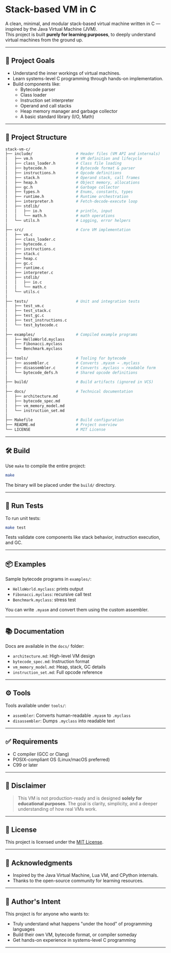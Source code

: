 
# Stack-based VM in C

A clean, minimal, and modular stack-based virtual machine written in C — inspired by the Java Virtual Machine (JVM).  
This project is built **purely for learning purposes**, to deeply understand virtual machines from the ground up.

---

## 🚀 Project Goals

- Understand the inner workings of virtual machines.
- Learn systems-level C programming through hands-on implementation.
- Build components like:
  - Bytecode parser
  - Class loader
  - Instruction set interpreter
  - Operand and call stacks
  - Heap memory manager and garbage collector
  - A basic standard library (I/O, Math)

---

## 📁 Project Structure

```bash
stack-vm-c/
├── include/                   # Header files (VM API and internals)
│   ├── vm.h                   # VM definition and lifecycle
│   ├── class_loader.h         # Class file loading
│   ├── bytecode.h             # Bytecode format & parser
│   ├── instructions.h         # Opcode definitions
│   ├── stack.h                # Operand stack, call frames
│   ├── heap.h                 # Object memory, allocations
│   ├── gc.h                   # Garbage collector
│   ├── types.h                # Enums, constants, types
│   ├── runtime.h              # Runtime orchestration
│   ├── interpreter.h          # Fetch-decode-execute loop
│   ├── stdlib/
│   │   ├── io.h               # println, input
│   │   └── math.h             # math operations
│   └── utils.h                # Logging, error helpers
│
├── src/                       # Core VM implementation
│   ├── vm.c
│   ├── class_loader.c
│   ├── bytecode.c
│   ├── instructions.c
│   ├── stack.c
│   ├── heap.c
│   ├── gc.c
│   ├── runtime.c
│   ├── interpreter.c
│   ├── stdlib/
│   │   ├── io.c
│   │   └── math.c
│   └── utils.c
│
├── tests/                     # Unit and integration tests
│   ├── test_vm.c
│   ├── test_stack.c
│   ├── test_gc.c
│   ├── test_instructions.c
│   └── test_bytecode.c
│
├── examples/                  # Compiled example programs
│   ├── HelloWorld.myclass
│   ├── Fibonacci.myclass
│   └── Benchmark.myclass
│
├── tools/                     # Tooling for bytecode
│   ├── assembler.c            # Converts .myasm → .myclass
│   ├── disassembler.c         # Converts .myclass → readable form
│   └── bytecode_defs.h        # Shared opcode definitions
│
├── build/                     # Build artifacts (ignored in VCS)
│
├── docs/                      # Technical documentation
│   ├── architecture.md
│   ├── bytecode_spec.md
│   ├── vm_memory_model.md
│   └── instruction_set.md
│
├── Makefile                   # Build configuration
├── README.md                  # Project overview
└── LICENSE                    # MIT License
````

---

## 🛠️ Build

Use `make` to compile the entire project:

```bash
make
```

The binary will be placed under the `build/` directory.

---

## 🧪 Run Tests

To run unit tests:

```bash
make test
```

Tests validate core components like stack behavior, instruction execution, and GC.

---

## 📦 Examples

Sample bytecode programs in `examples/`:

* `HelloWorld.myclass`: prints output
* `Fibonacci.myclass`: recursive call test
* `Benchmark.myclass`: stress test

You can write `.myasm` and convert them using the custom assembler.

---

## 📚 Documentation

Docs are available in the `docs/` folder:

* `architecture.md`: High-level VM design
* `bytecode_spec.md`: Instruction format
* `vm_memory_model.md`: Heap, stack, GC details
* `instruction_set.md`: Full opcode reference

---

## ⚙️ Tools

Tools available under `tools/`:

* `assembler`: Converts human-readable `.myasm` to `.myclass`
* `disassembler`: Dumps `.myclass` into readable text

---

## ✅ Requirements

* C compiler (GCC or Clang)
* POSIX-compliant OS (Linux/macOS preferred)
* C99 or later

---

## 📌 Disclaimer

> This VM is not production-ready and is designed **solely for educational purposes**.
> The goal is clarity, simplicity, and a deeper understanding of how real VMs work.

---

## 📄 License

This project is licensed under the [MIT License](./LICENSE).

---

## 🙏 Acknowledgments

* Inspired by the Java Virtual Machine, Lua VM, and CPython internals.
* Thanks to the open-source community for learning resources.

---

## 🧠 Author's Intent

This project is for anyone who wants to:

* Truly understand what happens "under the hood" of programming languages
* Build their own VM, bytecode format, or compiler someday
* Get hands-on experience in systems-level C programming

---

